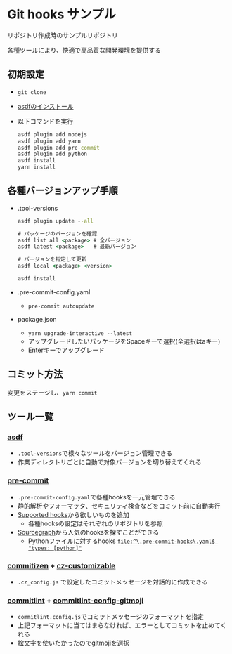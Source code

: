 # Git hooks サンプル

リポジトリ作成時のサンプルリポジトリ

各種ツールにより、快適で高品質な開発環境を提供する

## 初期設定

- `git clone`
- [asdfのインストール](https://asdf-vm.com/guide/getting-started.html)
- 以下コマンドを実行

  ```cmd
  asdf plugin add nodejs
  asdf plugin add yarn
  asdf plugin add pre-commit
  asdf plugin add python
  asdf install
  yarn install
  ```

## 各種バージョンアップ手順

- .tool-versions

  ```cmd
  asdf plugin update --all

  # パッケージのバージョンを確認
  asdf list all <package> # 全バージョン
  asdf latest <package>   # 最新バージョン

  # バージョンを指定して更新
  asdf local <package> <version>

  asdf install
  ```

- .pre-commit-config.yaml
  - `pre-commit autoupdate`
- package.json
  - `yarn upgrade-interactive --latest`
  - アップグレードしたいパッケージをSpaceキーで選択(全選択はaキー)
  - Enterキーでアップグレード

## コミット方法

変更をステージし、`yarn commit`

## ツール一覧

### [asdf](https://asdf-vm.com/)

- `.tool-versions`で様々なツールをバージョン管理できる
- 作業ディレクトリごとに自動で対象バージョンを切り替えてくれる

### [pre-commit](https://pre-commit.com/)

- `.pre-commit-config.yaml`で各種hooksを一元管理できる
- 静的解析やフォーマッタ、セキュリティ検査などをコミット前に自動実行
- [Supported hooks](https://pre-commit.com/hooks.html)から欲しいものを追加
  - 各種hooksの設定はそれぞれのリポジトリを参照
- [Sourcegraph](https://sourcegraph.com/search)から人気のhooksを探すことができる
  - Pythonファイルに対するhooks [`file:^\.pre-commit-hooks\.yaml$ "types: [python]"`](https://sourcegraph.com/search?q=file:^\.pre-commit-hooks\.yaml$%20%22types:%20[go]%22)

### [commitizen](https://github.com/commitizen/cz-cli) + [cz-customizable](https://github.com/leoforfree/cz-customizable#steps)

- `.cz_config.js` で設定したコミットメッセージを対話的に作成できる

### [commitlint](https://commitlint.js.org/#/) + [commitlint-config-gitmoji](https://github.com/arvinxx/gitmoji-commit-workflow/tree/master/packages/commitlint-config)

- `commitlint.config.js`でコミットメッセージのフォーマットを指定
- 上記フォーマットに当てはまらなければ、エラーとしてコミットを止めてくれる
- 絵文字を使いたかったので[gitmoji](https://gitmoji.dev/)を選択
